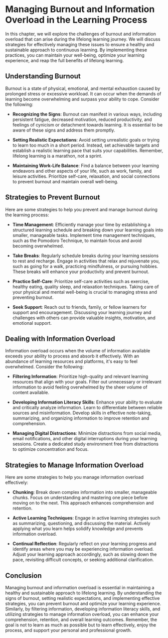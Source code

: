 Managing Burnout and Information Overload in the Learning Process
============================================================================

In this chapter, we will explore the challenges of burnout and information overload that can arise during the lifelong learning journey. We will discuss strategies for effectively managing these issues to ensure a healthy and sustainable approach to continuous learning. By implementing these practices, you can maintain your well-being, optimize your learning experience, and reap the full benefits of lifelong learning.

Understanding Burnout
---------------------

Burnout is a state of physical, emotional, and mental exhaustion caused by prolonged stress or excessive workload. It can occur when the demands of learning become overwhelming and surpass your ability to cope. Consider the following:

* **Recognizing the Signs**: Burnout can manifest in various ways, including persistent fatigue, decreased motivation, reduced productivity, and feelings of cynicism or detachment towards learning. It is essential to be aware of these signs and address them promptly.

* **Setting Realistic Expectations**: Avoid setting unrealistic goals or trying to learn too much in a short period. Instead, set achievable targets and establish a realistic learning pace that suits your capabilities. Remember, lifelong learning is a marathon, not a sprint.

* **Maintaining Work-Life Balance**: Find a balance between your learning endeavors and other aspects of your life, such as work, family, and leisure activities. Prioritize self-care, relaxation, and social connections to prevent burnout and maintain overall well-being.

Strategies to Prevent Burnout
-----------------------------

Here are some strategies to help you prevent and manage burnout during the learning process:

* **Time Management**: Efficiently manage your time by establishing a structured learning schedule and breaking down your learning goals into smaller, manageable tasks. Implement time management techniques, such as the Pomodoro Technique, to maintain focus and avoid becoming overwhelmed.

* **Take Breaks**: Regularly schedule breaks during your learning sessions to rest and recharge. Engage in activities that relax and rejuvenate you, such as going for a walk, practicing mindfulness, or pursuing hobbies. These breaks will enhance your productivity and prevent burnout.

* **Practice Self-Care**: Prioritize self-care activities such as exercise, healthy eating, quality sleep, and relaxation techniques. Taking care of your physical and mental well-being is crucial to managing stress and preventing burnout.

* **Seek Support**: Reach out to friends, family, or fellow learners for support and encouragement. Discussing your learning journey and challenges with others can provide valuable insights, motivation, and emotional support.

Dealing with Information Overload
---------------------------------

Information overload occurs when the volume of information available exceeds your ability to process and absorb it effectively. With an abundance of learning resources and platforms, it's easy to feel overwhelmed. Consider the following:

* **Filtering Information**: Prioritize high-quality and relevant learning resources that align with your goals. Filter out unnecessary or irrelevant information to avoid feeling overwhelmed by the sheer volume of content available.

* **Developing Information Literacy Skills**: Enhance your ability to evaluate and critically analyze information. Learn to differentiate between reliable sources and misinformation. Develop skills in effective note-taking, summarizing, and organizing information to improve retention and comprehension.

* **Managing Digital Distractions**: Minimize distractions from social media, email notifications, and other digital interruptions during your learning sessions. Create a dedicated study environment free from distractions to optimize concentration and focus.

Strategies to Manage Information Overload
-----------------------------------------

Here are some strategies to help you manage information overload effectively:

* **Chunking**: Break down complex information into smaller, manageable chunks. Focus on understanding and mastering one piece before moving on to the next. This approach enhances comprehension and retention.

* **Active Learning Techniques**: Engage in active learning strategies such as summarizing, questioning, and discussing the material. Actively applying what you learn helps solidify knowledge and prevents information overload.

* **Continual Reflection**: Regularly reflect on your learning progress and identify areas where you may be experiencing information overload. Adjust your learning approach accordingly, such as slowing down the pace, revisiting difficult concepts, or seeking additional clarification.

Conclusion
----------

Managing burnout and information overload is essential in maintaining a healthy and sustainable approach to lifelong learning. By understanding the signs of burnout, setting realistic expectations, and implementing effective strategies, you can prevent burnout and optimize your learning experience. Similarly, by filtering information, developing information literacy skills, and utilizing strategies to manage information overload, you can enhance your comprehension, retention, and overall learning outcomes. Remember, the goal is not to learn as much as possible but to learn effectively, enjoy the process, and support your personal and professional growth.
